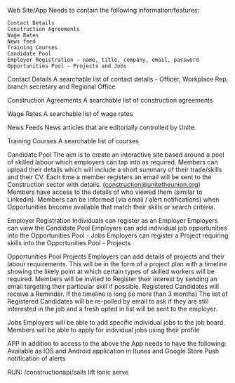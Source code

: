 Web Site/App Needs to contain the following information/features:

	Contact Details
	Construction Agreements
	Wage Rates
	News feed
	Training Courses
	Candidate Pool
	Employer Registration – name, title, company, email, password
	Opportunities Pool - Projects and Jobs

Contact Details
	A searchable list of contact details - Officer, Workplace Rep, branch secretary and Regional Office

Construction Agreements
	A searchable list of construction agreements

Wage Rates
	A searchable list of wage rates

News Feeds
	News articles that are editorially controlled by Unite.

Training Courses
	A searchable list of courses

Candidate Pool
The aim is to create an interactive site based around a pool of skilled labour which employers can tap into as required.
	Members can upload their details which will include a short summary of their trade/skills and their CV. Each time a member registers an email will be sent to the Construction sector with details. (construction@unitetheunion.org)
	Members have access to the details of who viewed them (similar to Linkedin).
	Members can be informed (via email / alert notifications) when Opportunities become available that match their skills or search criteria.

Employer Registration
	Individuals can register as an Employer
	Employers can view the Candidate Pool
	Employers can add individual job opportunities into the Opportunities Pool - Jobs
	Employers can register a Project requiring skills into the Opportunities Pool - Projects

Opportunities Pool
Projects
	Employers can add details of projects and their labour requirements. This will be in the form of a project plan with a timeline showing the likely point at which certain types of skilled workers will be required.
	Members will be invited to Register their interest by sending an email targeting their particular skill if possible.
	Registered Candidates will receive a Reminder. If the timeline is long (ie more than 3 months) The list of Registered Candidates will be re-polled by email to ask if they are still interested in the job and a fresh opted in list will be sent to the employer.

Jobs
	Employers will be able to add specific individual jobs to the job board.
	Members will be able to apply for individual jobs using their profile

APP
In addition to access to the above the App needs to have the following:
Available as IOS and Android application in Itunes and Google Store
Push notification of alerts


RUN:
/constructionapi/sails lift
ionic serve
